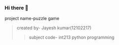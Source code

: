 ### Hi there 👋

<!--
**jayesh950/jayesh950** is a ✨ _special_ ✨ repository because its `README.md` (this file) appears on your GitHub profile.

Here are some ideas to get you started:

- 🔭 I’m currently working on puzzle game...
- 🌱 I’m currently learning ...
- 👯 I’m looking to collaborate on puzzle program...
- 🤔 I’m looking for help with ...
- 💬 Ask me about ...
- 📫 How to reach me: ...
- 😄 Pronouns: ...
- ⚡ Fun fact: ...
-->
project name-puzzle game
>created by- Jayesh kumar(12102217)
>>subject code- int213 python programming
